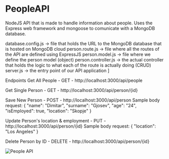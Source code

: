 # PeopleAPI

NodeJS API that is made to handle information about people. Uses the Express web framework and mongoose to comunicate with a MongoDB database.

database.config.js    -> file that holds the URL to the MongoDB database that is hosted on MongoDB cloud
person.route.js       -> file where all the routes of the API are defined using ExpressJS 
person.model.js       -> file where we define the person model (object)
person.controller.js  -> the actual controller that holds the logic to what each of the route is actually doing (CRUD)
server.js             -> the entry point of our API application ]

Endpoints
Get All People - GET - http://localhost:3000/api/people

Get Single Person - GET - http://localhost:3000/api/person/{id}

Save New Person - POST - http://localhost:3000/api/person
Sample body request:
  {
	    "name": "Dimitar",
      "surname": "Gjosev",
      "age": "24",
      "isEmployed": true,
	    "location": "Skopje"
  }
  
  
Update Person's location & employment - PUT - http://localhost:3000/api/person/{id}
Sample body request:
  {
         "location": "Los Angeles"
  }

Delete Person by ID - DELETE - http://localhost:3000/api/person/{id}





![People API](https://user-images.githubusercontent.com/47220300/195833657-6129648b-4edb-4a39-a6c8-4eb738b26cde.png)

